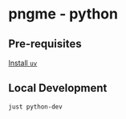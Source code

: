 # pngme - python

## Pre-requisites

[Install `uv`](https://github.com/astral-sh/uv?tab=readme-ov-file#installation)

## Local Development

```sh
just python-dev
```
